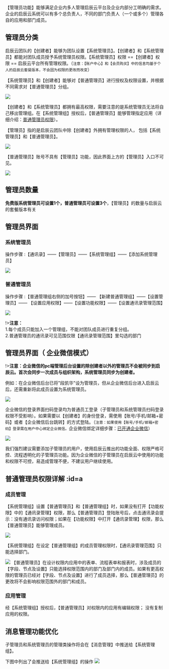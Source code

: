 【管理员功能】能够满足企业内多人管理启辰云平台及企业内部分工明确的需求。企业的启辰云系统可以有多个总负责人，不同的部门负责人（一个或多个）管理各自的应用和部门成员。


## 管理员分类

启辰云团队的【创建者】能够为团队设置【系统管理员】。【创建者】和【系统管理员】都能对团队成员授予系统管理员权限。【系统管理员】权限 ==【创建者】权限 == 启辰云平台所有管理权限。（`注意：【账户中心】和【会员购买】中的信息均基于个人的启辰云套餐版本，不会因为权限的更改而改变`）

【系统管理员】和【创建者】能够对【普通管理员】进行授权及权限设置，并根据不同需求对【普通管理员】分组。

![](../img/5-5i1.png)

【创建者】和【系统管理员】都拥有最高权限，需要注意的是系统管理员无法将自己移出管理组。在【系统管理组】授权后，【普通管理员】能够管理指定应用（详细介绍：[普通管理员权限](#a)）。

【管理员】指的是启辰云团队中除【创建者】外拥有管理权限的人， 包括【系统管理员】和【普通管理员】。

![](../img/5-5i2.png)

【普通管理员】账号不具有【管理员】功能，因此界面上方的【管理员】入口不可见。

![](../img/5-5i3.png)

## 管理员数量
**免费版系统管理员可设置1个，普通管理员可设置3个**，【管理员】的数量与启辰云的套餐版本有关

## 管理员界面

### 系统管理员

操作步骤 :【通讯录】——【管理员】——【系统管理组】——【添加系统管理员】

![](../img/5-5i4.gif)

### 普通管理员

操作步骤 :【普通管理组右侧的加号按钮】—— 【新建普通管理组】——【设置管理员】—— 【设置应用权限】——【设置功能权限】——【设置通讯录管理范围】

![](../img/5-5i5.gif)

!>**注意：**<br/>
1.每个成员只能加入一个管理组，不能对团队成员进行重复分组。<br/>
2.普通管理员的通讯录可见范围仅限【通讯录管理范围】里勾选的部门


## 管理员界面（ 企业微信模式）
!>**注意：企业微信的pc端管理后台设置的除创建者以外的管理员不会被同步到启辰云。首次会同步一次成员与组织架构，系统管理员同步为创建者。**

例如：在企业微信后台已将"段凯华"设为管理员，但从企业微信后台进入启辰云后，还需重新将此成员设置为系统管理员。

![](http://docfiles.baibaoyun.com/ljfe2u6Nbv5ooqV05Ahca9qbgQs6)

企业微信的登录界面扫码登录均为普通员工登录（子管理员和系统管理员扫码登录权限不受影响）。如果需要以【创建者】的身份登录，需使用【账号/手机/邮箱+密码】或者【企业微信后台跳转】的方式登陆。（`注意：如果使用【账号/手机/邮箱+密码】登录需在用户中心绑定企业微信。`企业微信绑定详细步骤：[已开通企业微信](5-4企业微信集成模式.md ':target=_blank')）

![](../img/5-5i7.png)

我们强烈建议需要添加子管理员的用户，使用启辰云推出的功能全面、权限严格可控、流程透明化的子管理员功能。因为企业微信的子管理员在启辰云中使用的功能和权限不可控，易造成管理不便，不建议用户继续使用。

## 普通管理员权限详解 :id=a

### 成员管理

【系统管理组】设置【普通管理员】和【普通管理组】时，如果没有打开【功能权限】中的【通讯录管理】权限，那么【普通管理员】登陆账号后，点击通讯录会提示：没有通讯录访问权限；如果在【功能权限】中打开【通讯录管理】权限，那么【普通管理员】能够管理成员。

![](../img/5-5i8.png)

【系统管理组】在设定【普通管理组】的成员管理权限时，【通讯录管理范围】只能选择部门。

![](../img/5-5i9.gif)
【普通管理员】在设计权限内应用中的表单、流程表单和报表时，涉及成员的【字段、节点及设置】只能选择权限范围内的部门及部门内的成员。如果有更高权限的管理员已经对【字段、节点及设置】进行了成员选择，那么【普通管理员】的更改将不会影响权限范围外的部门和成员。

### 应用管理

经【系统管理组】授权后，【普通管理员】对权限内的应用有编辑权限； 没有复制应用的权限。


## 消息管理功能优化
子管理员和系统管理员的管理类操作将会在【消息管理】中推送给【系统管理组】。

下图中列出了会推送给【系统管理组】的操作
![](../img/5-5i10.png)
